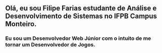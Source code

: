 
## Olá, eu sou Filipe Farias estudante de Análise e Desenvolvimento de Sistemas no IFPB Campus Monteiro.

### Eu sou um Desenvolvedor Web Júnior com o intuito de me tornar um Desenvolvedor de Jogos.